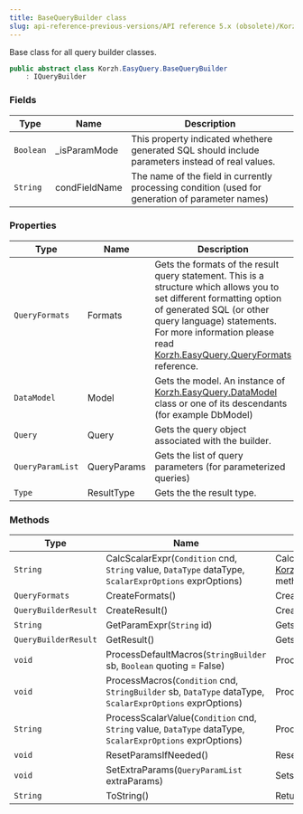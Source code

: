 ```yaml
---
title: BaseQueryBuilder class
slug: api-reference-previous-versions/API reference 5.x (obsolete)/Korzh.EasyQuery namespace/basequerybuilder-class
---
```



Base class for all query builder classes.
```csharp
public abstract class Korzh.EasyQuery.BaseQueryBuilder
    : IQueryBuilder

```

### Fields

| Type | Name | Description | 
| --- | --- | --- | 
| `Boolean` | _isParamMode | This property indicated whethere generated SQL should include parameters instead of real values. | 
| `String` | condFieldName | The name of the field in currently processing condition (used for generation of parameter names) | 


### Properties

| Type | Name | Description | 
| --- | --- | --- | 
| `QueryFormats` | Formats | Gets the formats of the result query statement.  This is a structure which allows you to set different formatting option of generated SQL (or other query language) statements.  For more information please read [Korzh.EasyQuery.QueryFormats](/api-reference-5x/korzh-easyquery-namespace/queryformats-class) reference. | 
| `DataModel` | Model | Gets the model. An instance of [Korzh.EasyQuery.DataModel](/api-reference-5x/korzh-easyquery-namespace/datamodel-class) class or one of its descendants (for example DbModel) | 
| `Query` | Query | Gets the query object associated with the builder. | 
| `QueryParamList` | QueryParams | Gets the list of query parameters (for parameterized queries) | 
| `Type` | ResultType | Gets the the result type. | 


### Methods

| Type | Name | Description | 
| --- | --- | --- | 
| `String` | CalcScalarExpr(`Condition` cnd, `String` value, `DataType` dataType, `ScalarExprOptions` exprOptions) | Calculates the scalar value and returns SQL (or other query language) expression.  This function replaces all macros with their real values first and then call [Korzh.EasyQuery.BaseQueryBuilder.ProcessScalarValue(Korzh.EasyQuery.Condition,System.String,Korzh.EasyQuery.DataType,Korzh.EasyQuery.ScalarExprOptions)](/api-reference-5x/korzh-easyquery-namespace/basequerybuilder-class) method to get the result. | 
| `QueryFormats` | CreateFormats() | Creates [Korzh.EasyQuery.QueryFormats](/api-reference-5x/korzh-easyquery-namespace/queryformats-class) object compatible with this type of query builder.  Should be overriden in descendant classes | 
| `QueryBuilderResult` | CreateResult() | Creates the result object. | 
| `String` | GetParamExpr(`String` id) | Gets the parameter expression. | 
| `QueryBuilderResult` | GetResult() | Gets the result object.  It could be some SQL statement or and an IQueryable object created by LINQ query builder. | 
| `void` | ProcessDefaultMacros(`StringBuilder` sb, `Boolean` quoting = False) | Processes the default macros such as ${{Today}}, ${{True}} and others. | 
| `void` | ProcessMacros(`Condition` cnd, `StringBuilder` sb, `DataType` dataType, `ScalarExprOptions` exprOptions) | Processes the macro values (both user-defined and default) | 
| `String` | ProcessScalarValue(`Condition` cnd, `String` value, `DataType` dataType, `ScalarExprOptions` exprOptions) | Processes the scalar value and returns SQL (or other query language) expression. | 
| `void` | ResetParamsIfNeeded() | Reset the list of parameters if its necessary | 
| `void` | SetExtraParams(`QueryParamList` extraParams) | Sets the list of extra parameters (mainly for sub-queries) | 
| `String` | ToString() | Returns a `System.String` that represents this instance. |